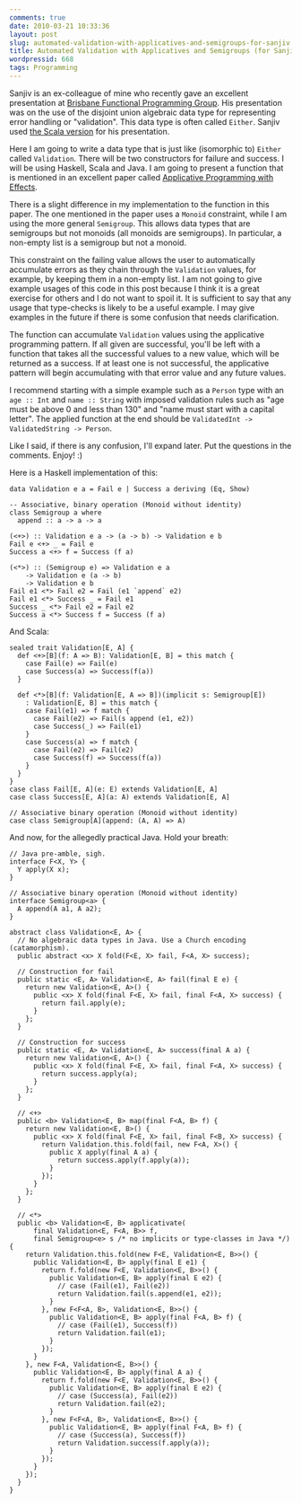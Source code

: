 ```yaml
---
comments: true
date: 2010-03-21 10:33:36
layout: post
slug: automated-validation-with-applicatives-and-semigroups-for-sanjiv
title: Automated Validation with Applicatives and Semigroups (for Sanjiv)
wordpressid: 668
tags: Programming
---
```


Sanjiv is an ex-colleague of mine who recently gave an excellent presentation at [Brisbane Functional Programming Group](http://www.meetup.com/Brisbane-Functional-Programming-Group-BFG/). His presentation was on the use of the disjoint union algebraic data type for representing error handling or "validation". This data type is often called `Either`. Sanjiv used [the Scala version](http://www.scala-lang.org/docu/files/api/scala/Either.html) for his presentation.

Here I am going to write a data type that is just like (isomorphic to) `Either` called `Validation`. There will be two constructors for failure and success. I will be using Haskell, Scala and Java. I am going to present a function that is mentioned in an excellent paper called [Applicative Programming with Effects](http://www.soi.city.ac.uk/~ross/papers/Applicative.html).

There is a slight difference in my implementation to the function in this paper. The one mentioned in the paper uses a `Monoid` constraint, while I am using the more general `Semigroup`. This allows data types that are semigroups but not monoids (all monoids are semigroups). In particular, a non-empty list is a semigroup but not a monoid.

This constraint on the failing value allows the user to automatically accumulate errors as they chain through the `Validation` values, for example, by keeping them in a non-empty list. I am not going to give example usages of this code in this post because I think it is a great exercise for others and I do not want to spoil it. It is sufficient to say that any usage that type-checks is likely to be a useful example. I may give examples in the future if there is some confusion that needs clarification.

The function can accumulate `Validation` values using the applicative programming pattern. If all given are successful, you'll be left with a function that takes all the successful values to a new value, which will be returned as a success. If at least one is not successful, the applicative pattern will begin accumulating with that error value and any future values.

I recommend starting with a simple example such as a `Person` type with an `age :: Int` and `name :: String` with imposed validation rules such as "age must be above 0 and less than 130" and "name must start with a capital letter". The applied function at the end should be `ValidatedInt -> ValidatedString -> Person`.

Like I said, if there is any confusion, I'll expand later. Put the questions in the comments. Enjoy! :)

Here is a Haskell implementation of this:

    
~~~{.Haskell}
data Validation e a = Fail e | Success a deriving (Eq, Show)

-- Associative, binary operation (Monoid without identity)
class Semigroup a where
  append :: a -> a -> a

(<+>) :: Validation e a -> (a -> b) -> Validation e b
Fail e <+> _ = Fail e
Success a <+> f = Success (f a)

(<*>) :: (Semigroup e) => Validation e a
    -> Validation e (a -> b)
    -> Validation e b
Fail e1 <*> Fail e2 = Fail (e1 `append` e2)
Fail e1 <*> Success _ = Fail e1
Success _ <*> Fail e2 = Fail e2
Success a <*> Success f = Success (f a)
~~~



And Scala:


    
~~~{.Scala}
sealed trait Validation[E, A] {
  def <+>[B](f: A => B): Validation[E, B] = this match {
    case Fail(e) => Fail(e)
    case Success(a) => Success(f(a))
  }

  def <*>[B](f: Validation[E, A => B])(implicit s: Semigroup[E])
    : Validation[E, B] = this match {
    case Fail(e1) => f match {
      case Fail(e2) => Fail(s append (e1, e2))
      case Success(_) => Fail(e1)
    }
    case Success(a) => f match {
      case Fail(e2) => Fail(e2)
      case Success(f) => Success(f(a))
    }
  }
}
case class Fail[E, A](e: E) extends Validation[E, A]
case class Success[E, A](a: A) extends Validation[E, A]

// Associative binary operation (Monoid without identity)
case class Semigroup[A](append: (A, A) => A)
~~~



And now, for the allegedly practical Java. Hold your breath:


    
~~~{.Java}
// Java pre-amble, sigh.
interface F<X, Y> {
  Y apply(X x);
}

// Associative binary operation (Monoid without identity)
interface Semigroup<a> {
  A append(A a1, A a2);
}

abstract class Validation<E, A> {
  // No algebraic data types in Java. Use a Church encoding (catamorphism).
  public abstract <x> X fold(F<E, X> fail, F<A, X> success);

  // Construction for fail
  public static <E, A> Validation<E, A> fail(final E e) {
    return new Validation<E, A>() {
      public <x> X fold(final F<E, X> fail, final F<A, X> success) {
        return fail.apply(e);
      }
    };
  }

  // Construction for success
  public static <E, A> Validation<E, A> success(final A a) {
    return new Validation<E, A>() {
      public <x> X fold(final F<E, X> fail, final F<A, X> success) {
        return success.apply(a);
      }
    };
  }

  // <+>
  public <b> Validation<E, B> map(final F<A, B> f) {
    return new Validation<E, B>() {
      public <x> X fold(final F<E, X> fail, final F<B, X> success) {
        return Validation.this.fold(fail, new F<A, X>() {
          public X apply(final A a) {
            return success.apply(f.apply(a));
          }
        });
      }
    };
  }

  // <*>
  public <b> Validation<E, B> applicativate(
      final Validation<E, F<A, B>> f,
      final Semigroup<e> s /* no implicits or type-classes in Java */) {
    return Validation.this.fold(new F<E, Validation<E, B>>() {
      public Validation<E, B> apply(final E e1) {
        return f.fold(new F<E, Validation<E, B>>() {
          public Validation<E, B> apply(final E e2) {
            // case (Fail(e1), Fail(e2))
            return Validation.fail(s.append(e1, e2));
          }
        }, new F<F<A, B>, Validation<E, B>>() {
          public Validation<E, B> apply(final F<A, B> f) {
            // case (Fail(e1), Success(f))
            return Validation.fail(e1);
          }
        });
      }
    }, new F<A, Validation<E, B>>() {
      public Validation<E, B> apply(final A a) {
        return f.fold(new F<E, Validation<E, B>>() {
          public Validation<E, B> apply(final E e2) {
            // case (Success(a), Fail(e2))
            return Validation.fail(e2);
          }
        }, new F<F<A, B>, Validation<E, B>>() {
          public Validation<E, B> apply(final F<A, B> f) {
            // case (Success(a), Success(f))
            return Validation.success(f.apply(a));
          }
        });
      }
    });
  }
}
~~~
